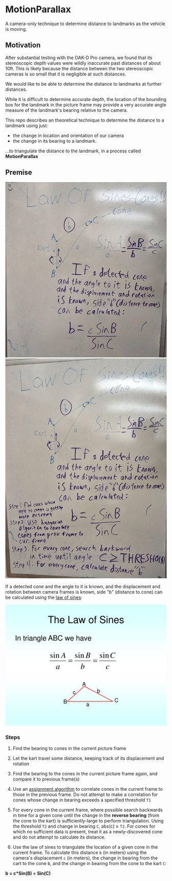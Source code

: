 # MotionParallax

A camera-only technique to determine distance to landmarks as the vehicle is moving.

## Motivation

After substantial testing with the OAK-D Pro camera, we found that its stereoscopic depth values were wildly inaccurate past distances of about 10ft. This is likely because the distance between the two stereoscopic cameras is so small that it is negligible at such distances.

We would like to be able to determine the distance to landmarks at further distances.

While it is difficult to determine accurate depth, the location of the bounding box for the landmark in the picture frame may provide a very accurate angle measure of the landmark's bearing relative to the camera.

This repo describes an theoretical technique to determine the distance to a landmark using just:

  * the change in location and orientation of our camera
  * the change in its bearing to a landmark.

...to triangulate the distance to the landmark, in a process called **MotionParallax**

## Premise

<img width="565" alt="law of cones" src="./assets/law_of_cones.jpeg">

<img width="565" alt="law of cones" src="./assets/law_of_cones_steps.jpeg">

If a detected cone and the angle to it is known, and the displacement and rotation between camera frames is known, side "b" (distance to cone) can be calculated using the [law of sines](https://www.math.net/law-of-sines):

<img width="565" alt="law of sines" src="./assets/law_of_sines.jpg">



### Steps

1. Find the bearing to cones in the current picture frame

2. Let the kart travel some distance, keeping track of its displacement and rotation

3. Find the bearing to the cones in the current picture frame again, and compare it to previous frame(s)

4. Use an [assignment algorithm](https://en.wikipedia.org/wiki/Hungarian_algorithm) to correlate cones in the current frame to those in the previous frame. Do not attempt to make a correlation for cones whose change in bearing exceeds a specified threshold `T1`

5. For every cone in the current frame, where possible search backwards in time for a given cone until the change in the **reverse bearing** (from the cone to the kart) is sufficiently-large to perform triangulation. Using the threshold `T2` and change in bearing `C`, abs(`C`) ≥ `T2`. For cones for which no sufficient data is present, treat it as a newly-discovered cone and do not attempt to calculate its distance.

6. Use the law of sines to triangulate the location of a given cone in the current frame. To calculate this distance `b` (in meters) using the camera's displacement `c` (in meters), the change in bearing from the cart to the cone `B`, and the change in bearing from the cone to the kart `C`:

**b = c\*Sin(B) ÷ Sin(C)**

